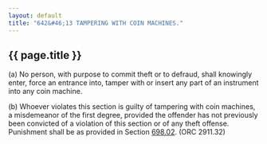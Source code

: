 ```yaml
---
layout: default 
title: "642&#46;13 TAMPERING WITH COIN MACHINES."
---
```


{{ page.title }}
----------------

​(a) No person, with purpose to commit theft or to defraud, shall
knowingly enter, force an entrance into, tamper with or insert any part
of an instrument into any coin machine.

​(b) Whoever violates this section is guilty of tampering with coin
machines, a misdemeanor of the first degree, provided the offender has
not previously been convicted of a violation of this section or of any
theft offense. Punishment shall be as provided in Section
[698.02](38e2f631.html). (ORC 2911.32)
